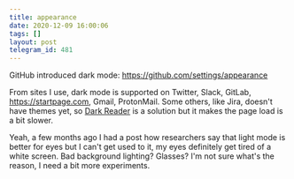 ```yaml
---
title: appearance
date: 2020-12-09 16:00:06
tags: []
layout: post
telegram_id: 481
---
```


GitHub introduced dark mode:
<https://github.com/settings/appearance>

From sites I use, dark mode is supported on Twitter, Slack, GitLab, <https://startpage.com>, Gmail, ProtonMail. Some others, like Jira, doesn't have themes yet, so [Dark Reader](https://darkreader.org/) is a solution but it makes the page load is a bit slower.

Yeah, a few months ago I had a post how researchers say that light mode is better for eyes but I can't get used to it, my eyes definitely get tired of a white screen. Bad background lighting? Glasses? I'm not sure what's the reason, I need a bit more experiments.

